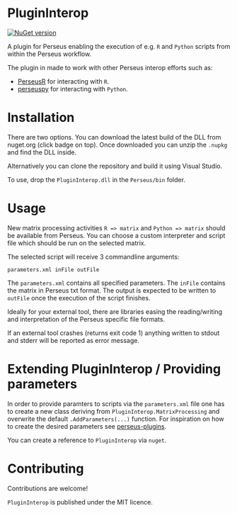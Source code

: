 # PluginInterop

[![NuGet version](https://badge.fury.io/nu/PluginInterop.svg)](https://www.nuget.org/packages/PluginInterop)

A plugin for Perseus enabling the execution of e.g. `R` and `Python`
scripts from within the Perseus workflow.

The plugin in made to work with other Perseus interop efforts such as:

 * [PerseusR](https://www.github.com/jdrudolph/PerseusR) for interacting with `R`.
 * [perseuspy](https://www.github.com/jdrudolph/perseuspy) for interacting with `Python`.

# Installation

There are two options. You can download the latest build of the DLL from nuget.org
(click badge on top). Once downloaded you can unzip the `.nupkg` and find the
DLL inside.

Alternatively you can clone the repository and build it using Visual Studio.

To use, drop the `PluginInterop.dll` in the `Perseus/bin` folder.

# Usage

New matrix processing activities `R => matrix` and `Python => matrix` should be
available from Perseus. You can choose a custom interpreter and script file
which should be run on the selected matrix.

The selected script will receive 3 commandline arguments:
```
parameters.xml inFile outFile
```
The `parameters.xml` contains all specified parameters. The `inFile` contains
the matrix in Perseus txt format. The output is expected to be written
to `outFile` once the execution of the script finishes.

Ideally for your external tool, there are libraries easing the reading/writing
and interpretation of the Perseus specific file formats.

If an external tool crashes (returns exit code 1) anything written to stdout
and stderr will be reported as error message.

# Extending PluginInterop / Providing parameters

In order to provide paramters to scripts via the `parameters.xml` file one
has to create a new class deriving from `PluginInterop.MatrixProcessing`
and overwrite the default `.AddParameters(...)` function. For inspiration
on how to create the desired parameters see 
[perseus-plugins](https://www.github.com/jurgencox/perseus-plugins).

You can create a reference to `PluginInterop` via `nuget`.

# Contributing

Contributions are welcome!

`PluginInterop` is published under the MIT licence.
